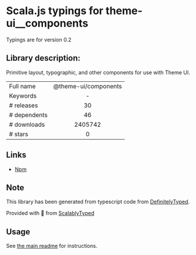
# Scala.js typings for theme-ui__components

Typings are for version 0.2

## Library description:
Primitive layout, typographic, and other components for use with Theme UI.

|                    |                 |
| ------------------ | :-------------: |
| Full name          | @theme-ui/components |
| Keywords           | - |
| # releases         | 30 |
| # dependents       | 46 |
| # downloads        | 2405742 |
| # stars            | 0 |

## Links
- [Npm](https://www.npmjs.com/package/%40theme-ui%2Fcomponents)
    


## Note
This library has been generated from typescript code from [DefinitelyTyped](https://definitelytyped.org).

Provided with :purple_heart: from [ScalablyTyped](https://github.com/oyvindberg/ScalablyTyped)

## Usage
See [the main readme](../../readme.md) for instructions.


